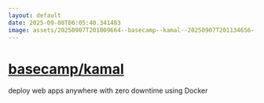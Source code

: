 ```yaml
---
layout: default
date: 2025-09-08T06:05:40.341483
image: assets/20250907T201009664--basecamp--kamal--20250907T201134656--cropped.png
---
```


# [basecamp/kamal](https://github.com/basecamp/kamal)

deploy web apps anywhere with zero downtime using Docker
